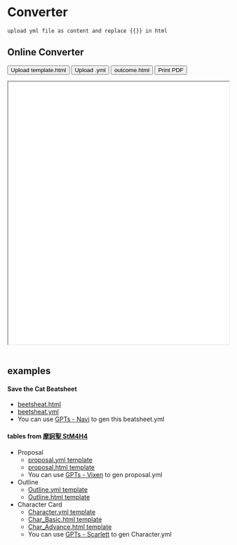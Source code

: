 # Converter 

```
upload yml file as content and replace {{}} in html
```

## Online Converter

<button class="upload-template" data-target-iframe="OutPreview">Upload template.html</button>
<button class="upload-yml" data-target-iframe="OutPreview">Upload .yml</button>
<button class="download-result" data-for="OutPreview">outcome.html</button>
<button class="a4-print" data-for="OutPreview">Print PDF</button>
<iframe id="OutPreview" width="100%" height="600px" style="background-color: white;"></iframe>
<br><br>

<script src="https://cdn.jsdelivr.net/npm/js-yaml@4/dist/js-yaml.min.js"></script>

<script>
    let templateHtmlContent = '';

    document.querySelector('.upload-template').addEventListener('click', function() {
        const targetIframeID = this.getAttribute('data-target-iframe');
        const fileInput = document.createElement('input');
        fileInput.type = 'file';
        fileInput.accept = '.html';
        
        fileInput.onchange = e => {
            const file = e.target.files[0];
            if (!file) return;
            
            const reader = new FileReader();
            reader.onload = function(e) {
                templateHtmlContent = e.target.result;
                displayInIframe(templateHtmlContent, targetIframeID); // Display uploaded template in iframe
            };
            
            reader.readAsText(file);
        };

        fileInput.click();
    });

    document.querySelector('.upload-yml').addEventListener('click', function() {
        const targetIframeID = this.getAttribute('data-target-iframe');
        if (!templateHtmlContent) {
            alert("Please upload a template.html first.");
            return;
        }
        
        const fileInput = document.createElement('input');
        fileInput.type = 'file';
        fileInput.accept = '.yml';
        
        fileInput.onchange = e => {
            const file = e.target.files[0];
            if (!file) return;
            
            const reader = new FileReader();
            reader.onload = function(e) {
                const ymlContent = e.target.result;
                const convertedHtml = convertYamlContentToHtml(ymlContent, templateHtmlContent);
                displayInIframe(convertedHtml, targetIframeID); // Update iframe with merged content
            };
            
            reader.readAsText(file);
        };

        fileInput.click();
    });

    document.querySelector('.download-result').addEventListener('click', function() {
        const iframeId = this.getAttribute('data-for');
        const iframeContent = document.getElementById(iframeId).contentDocument.documentElement.outerHTML;
        const blob = new Blob([iframeContent], {type: 'text/html'});
        const url = URL.createObjectURL(blob);
        const link = document.createElement('a');
        link.href = url;
        link.download = 'outcome.html';
        document.body.appendChild(link);
        link.click();
        document.body.removeChild(link);
    });

    function convertYamlContentToHtml(yamlContent, templateHtml) {
        // Parse the YAML content into a JavaScript object
        const parsedContent = jsyaml.load(yamlContent);

        // Load the template HTML
        let htmlOutput = templateHtml;

        // Replace placeholders in the template with actual content from the YAML file
        Object.entries(parsedContent).forEach(([key, value]) => {
            let replacementValue;
            if (Array.isArray(value)) {
                // Convert array to a HTML list
                replacementValue = '<ul>' + value.map(item => `<li>${item}</li>`).join('') + '</ul>';
            } else {
                // For simplicity, we assume value is directly a string or can be represented as one
                replacementValue = value.toString().replace(/\n/g, '<br>');
            }
            // Create a regex to find the placeholder in the HTML template
            const regex = new RegExp(`\\{\\{${key}\\}\\}`, 'g');
            // Replace the placeholder with the actual content
            htmlOutput = htmlOutput.replace(regex, replacementValue);
        });

        // Return the modified HTML, ready for display or download
        return htmlOutput;
    }

    function displayInIframe(htmlContent, iframeId) {
        const targetIframe = document.getElementById(iframeId);
        const blob = new Blob([htmlContent], {type: 'text/html'});
        const url = URL.createObjectURL(blob);
        targetIframe.src = url;
    }

    document.querySelector('.a4-print').addEventListener('click', function() {
    const iframeId = this.getAttribute('data-for');
    const iframe = document.getElementById(iframeId);
    injectPrintStyles(iframe);
    iframe.focus();
    iframe.contentWindow.print();
    });
    function injectPrintStyles(iframe) {
        const printStyle = `
            <style>
                * {
                    color: black !important;
                    background: white !important;
                }
            </style>
        `;
        const iframeDoc = iframe.contentDocument || iframe.contentWindow.document;
        const head = iframeDoc.getElementsByTagName('head')[0];
        head.insertAdjacentHTML('beforeend', printStyle);
    }
</script>

## examples
#### Save the Cat Beatsheet
* [beetsheat.html](https://raw.githubusercontent.com/aimageguild/GPTs/main/Design/Navi%20-%20Beat%20Sheet%20Writer/Beat%20Sheet.html)
* [beetsheat.yml](https://raw.githubusercontent.com/aimageguild/GPTs/main/Design/Navi%20-%20Beat%20Sheet%20Writer/Beat%20Sheet.yml)
* You can use [GPTs - Navi](https://chat.openai.com/g/g-NsZTxNrJJ) to gen this beatsheet.yml

#### tables from [摩訶聖 StM4H4](https://stm4h4.com/downloads/)
* Proposal
  * [proposal.yml template](https://raw.githubusercontent.com/posetmage/GameDesign/master/Tool/proposal/proposal.yml)
  * [proposal.html template](https://raw.githubusercontent.com/posetmage/GameDesign/master/Tool/proposal/proposal.html)
  * You can use [GPTs - Vixen](https://chat.openai.com/g/g-oR0tADta6) to gen proposal.yml 
* Outline
  * [Outline.yml template](https://raw.githubusercontent.com/posetmage/GameDesign/master/Tool/outline/outline.yml)
  * [Outline.html template](https://raw.githubusercontent.com/posetmage/GameDesign/master/Tool/outline/outline.html)
* Character Card
  * [Character.yml template](https://raw.githubusercontent.com/posetmage/GameDesign/master/Tool/character/character.yml)
  * [Char_Basic.html template](https://raw.githubusercontent.com/posetmage/GameDesign/master/Tool/character/basic.html)
  * [Char_Advance.html template](https://raw.githubusercontent.com/posetmage/GameDesign/master/Tool/character/advance.html)
  * You can use [GPTs - Scarlett](https://chat.openai.com/g/g-LD06QK4Bt) to gen Character.yml 
